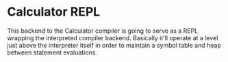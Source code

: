 # Calculator REPL

This backend to the Calculator compiler is going to serve as a REPL
wrapping the interpreted compiler backend. Basically it'll operate
at a level just above the interpreter itself in order to maintain a
symbol table and heap between statement evaluations. 